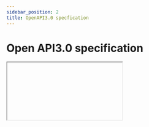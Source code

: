 ```yaml
---
sidebar_position: 2
title: OpenAPI3.0 specfication
--- 
```


# Open API3.0 specification

<Iframe iframeURL="https://bump.sh/raphael/doc/pwa-cash-manager/operation/operation-register" />